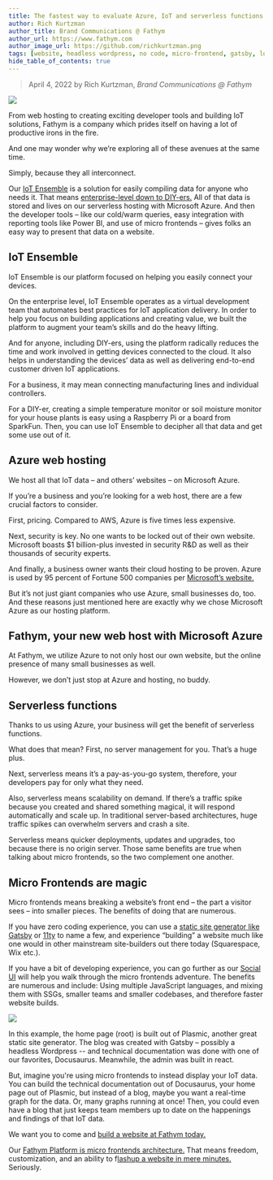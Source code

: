 ```yaml
---
title: The fastest way to evaluate Azure, IoT and serverless functions
author: Rich Kurtzman
author_title: Brand Communications @ Fathym
author_url: https://www.fathym.com
author_image_url: https://github.com/richkurtzman.png
tags: [website, headless wordpress, no code, micro-frontend, gatsby, low code]
hide_table_of_contents: true
---
```


> April 4, 2022 by Rich Kurtzman, _Brand Communications @ Fathym_

![](/img/iotensemblegraphic.png)

From web hosting to creating exciting developer tools and building IoT solutions, Fathym is a company which prides itself on having a lot of productive irons in the fire.  

And one may wonder why we’re exploring all of these avenues at the same time.  

Simply, because they all interconnect.  

Our [IoT Ensemble](https://www.fathym.com/iot) is a solution for easily compiling data for anyone who needs it. That means [enterprise-level down to DIY-ers.](https://www.fathym.com/iot/blog/blogs/2021/august/2021-08-04-get-to-know-iot-ensemble) All of that data is stored and lives on our serverless hosting with Microsoft Azure. And then the developer tools – like our cold/warm queries, easy integration with reporting tools like Power BI, and use of micro frontends – gives folks an easy way to present that data on a website.  

## IoT Ensemble  

IoT Ensemble is our platform focused on helping you easily connect your devices.  

On the enterprise level, IoT Ensemble operates as a virtual development team that automates best practices for IoT application delivery. In order to help you focus on building applications and creating value, we built the platform to augment your team’s skills and do the heavy lifting. 

And for anyone, including DIY-ers, using the platform radically reduces the time and work involved in getting devices connected to the cloud. It also helps in understanding the devices’ data as well as delivering end-to-end customer driven IoT applications. 

For a business, it may mean connecting manufacturing lines and individual controllers.  

For a DIY-er, creating a simple temperature monitor or soil moisture monitor for your house plants is easy using a Raspberry Pi or a board from SparkFun. Then, you can use IoT Ensemble to decipher all that data and get some use out of it.  

## Azure web hosting 

We host all that IoT data – and others’ websites – on Microsoft Azure. 

If you’re a business and you’re looking for a web host, there are a few crucial factors to consider.  

First, pricing. Compared to AWS, Azure is five times less expensive.  

Next, security is key. No one wants to be locked out of their own website. Microsoft boasts $1 billion-plus invested in security R&D as well as their thousands of security experts.  

And finally, a business owner wants their cloud hosting to be proven. Azure is used by 95 percent of Fortune 500 companies per [Microsoft’s website.](https://azure.microsoft.com/en-us/overview/azure-vs-aws/)  

But it’s not just giant companies who use Azure, small businesses do, too. And these reasons just mentioned here are exactly why we chose Microsoft Azure as our hosting platform.  

## Fathym, your new web host with Microsoft Azure 

At Fathym, we utilize Azure to not only host our own website, but the online presence of many small businesses as well.  

However, we don’t just stop at Azure and hosting, no buddy. 

## Serverless functions 

Thanks to us using Azure, your business will get the benefit of serverless functions.  

What does that mean? First, no server management for you. That’s a huge plus.  

Next, serverless means it’s a pay-as-you-go system, therefore, your developers pay for only what they need.  

Also, serverless means scalability on demand. If there’s a traffic spike because you created and shared something magical, it will respond automatically and scale up. In traditional server-based architectures, huge traffic spikes can overwhelm servers and crash a site.  

Serverless means quicker deployments, updates and upgrades, too because there is no origin server. Those same benefits are true when talking about micro frontends, so the two complement one another. 

## Micro Frontends are magic 

Micro frontends means breaking a website’s front end – the part a visitor sees – into smaller pieces. The benefits of doing that are numerous.  

If you have zero coding experience, you can use a [static site generator like Gatsby](https://www.fathym.com/blog/articles/2022/march/2022-03-24-headless-wordpress-made-easy-with-gatsby) or [11ty](https://www.fathym.com/blog/articles/2022/march/2022-03-29-headless-wordpress-using-eleventy) to name a few, and experience “building” a website much like one would in other mainstream site-builders out there today (Squarespace, Wix etc.).  

If you have a bit of developing experience, you can go further as our [Social UI](https://www.fathym.com/blog/articles/2022/march/2022-03-02-introducing-fathyms-social-ui) will help you walk through the micro frontends adventure. The benefits are numerous and include: Using multiple JavaScript languages, and mixing them with SSGs, smaller teams and smaller codebases, and therefore faster website builds.  

![](/img/MFERPlasmicGatsbyDocuReact.png)

In this example, the home page (root) is built out of Plasmic, another great static site generator. The blog was created with Gatsby – possibly a headless Wordpress -- and technical documentation was done with one of our favorites, Docusaurus. Meanwhile, the admin was built in react.  

But, imagine you're using micro frontends to instead display your IoT data. You can build the technical documentation out of Docusaurus, your home page out of Plasmic, but instead of a blog, maybe you want a real-time graph for the data. Or, many graphs running at once! Then, you could even have a blog that just keeps team members up to date on the happenings and findings of that IoT data.

We want you to come and [build a website at Fathym today.](www.fathym.com/dashboard)

Our [Fathym Platform is micro frontends architecture.](https://www.fathym.com/blog/articles/2022/march/2022-03-14-a-simple-micro-frontends-explainer) That means freedom, customization, and an ability to f[lashup a website in mere minutes.](https://www.fathym.com/blog/articles/2022/february/2022-02-18-flashup-buzz-word-or-brilliant-idea) Seriously.  